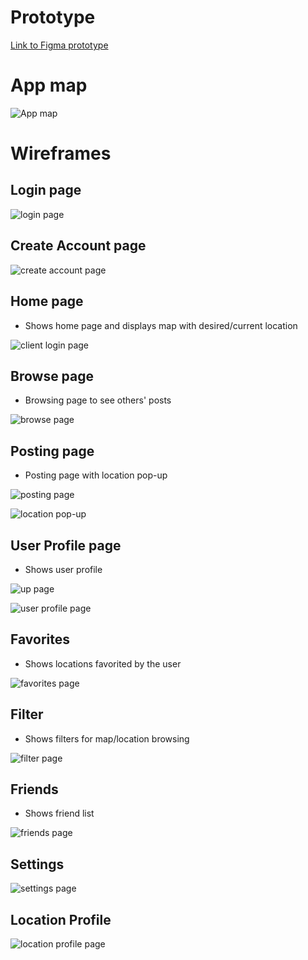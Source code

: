 # Prototype
[Link to Figma prototype](https://www.figma.com/proto/wy3YgO5abDUNhz9CgITjYg/soundTrack-team-library?node-id=596%3A1137&scaling=scale-down&page-id=511%3A2&starting-point-node-id=511%3A7)

# App map
![App map](./ux-design/AppMap.png)


# Wireframes
## Login page

![login page](./ux-design/wireframes/Login.png)

## Create Account page

![create account page](./ux-design/wireframes/Create%20Account.png)

## Home page
- Shows home page and displays map with desired/current location

![client login page](./ux-design/wireframes/Home.png)

## Browse page
- Browsing page to see others' posts

![browse page](./ux-design/wireframes/Browse.png)

## Posting page 
- Posting page with location pop-up

![posting page](./ux-design/wireframes/Posting.png)

![location pop-up](./ux-design/wireframes/location_popup.png)

## User Profile page
- Shows user profile

![up page](./ux-design/wireframes/User_Profile.png)

![user profile page](./ux-design/wireframes/User_Profile_with_dropdown_menu.png)


## Favorites
- Shows locations favorited by the user

![favorites page](./ux-design/wireframes/Favorites.png)

## Filter
- Shows filters for map/location browsing 

![filter page](./ux-design/wireframes/Filter.png)

## Friends
- Shows friend list 

![friends page](./ux-design/wireframes/Friends.png)

## Settings
![settings page](./ux-design/wireframes/Settings.png)

## Location Profile
![location profile page](./ux-design/wireframes/Location_Profile.png)






